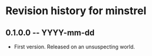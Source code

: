 # Revision history for minstrel

## 0.1.0.0 -- YYYY-mm-dd

* First version. Released on an unsuspecting world.
